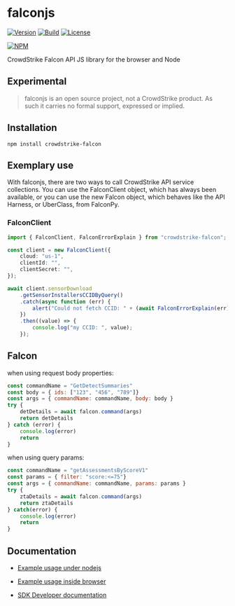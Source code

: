 # falconjs
[![Version](https://img.shields.io/npm/v/crowdstrike-falcon.svg)](https://www.npmjs.com/package/crowdstrike-falcon)
[![Build](https://github.com/CrowdStrike/falconjs/actions/workflows/sanity_check.yaml/badge.svg)](https://github.com/CrowdStrike/falconjs/actions/workflows/sanity_check.yaml)
[![License](https://img.shields.io/github/license/crowdstrike/falconjs.svg)](https://github.com/crowdstrike/falconjs/blob/main/LICENSE)

[![NPM](https://nodei.co/npm/crowdstrike-falcon.png?mini=true)](https://npmjs.org/package/crowdstrike-falcon)

CrowdStrike Falcon API JS library for the browser and Node

## Experimental

> falconjs is an open source project, not a CrowdStrike product. As such it carries no formal support, expressed or implied.

## Installation

```
npm install crowdstrike-falcon
```

## Exemplary use

With falconjs, there are two ways to call CrowdStrike API service collections. You can use the FalconClient object, which has always been available, or you can use the new Falcon object, which behaves like the API Harness, or UberClass, from FalconPy.

### FalconClient

```typescript
import { FalconClient, FalconErrorExplain } from "crowdstrike-falcon";

const client = new FalconClient({
    cloud: "us-1",
    clientId: "",
    clientSecret: "",
});

await client.sensorDownload
    .getSensorInstallersCCIDByQuery()
    .catch(async function (err) {
        alert("Could not fetch CCID: " + (await FalconErrorExplain(err)));
    })
    .then((value) => {
        console.log("my CCID: ", value);
    });
```
## Falcon
when using request body properties:
```js
const commandName = "GetDetectSummaries"
const body = { ids: ["123", "456", "789"]}
const args = { commandName: commandName, body: body }
try {
    detDetails = await falcon.command(args)
    return detDetails
} catch (error) {
    console.log(error)
    return
}
```

when using query params:
```js
const commandName = "getAssessmentsByScoreV1"
const params = { filter: "score:<=75"}
const args = { commandName: commandName, params: params }
try {
    ztaDetails = await falcon.command(args)
    return ztaDetails
} catch(error) {
    console.log(error)
    return
}
```

## Documentation

 - [Example usage under nodejs](examples/node/README.md)
 - [Example usage inside browser](examples/browser/README.md)

 - [SDK Developer documentation](docs/devel.md)

